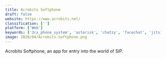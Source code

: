 ```yaml
---
title: Acrobits Softphone
draft: false 
website: https://www.acrobits.net/
classification: ['']
platform: ['Web']
keywords: ['3cx_phone_system', 'asterisk', 'chatzy', 'facechat', 'jitsi', 'kamailio', 'nimbuzz', 'spreed', 'starfish_pbx', 'telephone', 'thirdlane_connect', 'vodia_networks', 'wazo', 'we-talk', 'yakyak', 'yateclient', 'zoiper', 'freepbx']
image: 2020/04/Acrobits-Softphone.png
---
```

Acrobits Softphone, an app for entry into the world of SIP.